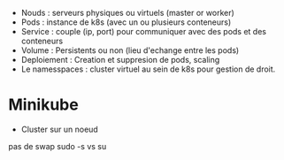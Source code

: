 - Nouds : serveurs physiques ou virtuels (master or worker)
- Pods : instance de k8s (avec un ou plusieurs conteneurs)
- Service : couple (ip, port) pour communiquer avec des pods et des conteneurs
- Volume : Persistents ou non (lieu d'echange entre les pods)
- Deploiement : Creation et suppresion de pods, scaling
- Le namesspaces : cluster virtuel au sein de k8s pour gestion de droit.


# Minikube
- Cluster sur un noeud



pas de swap
sudo -s vs su